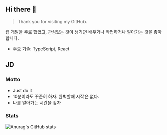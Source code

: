 ## Hi there 👋
> Thank you for visiting my GitHub.

웹 개발을 주로 했었고, 관심있는 것이 생기면 배우거나 작업하거나 알아가는 것을 좋아합니다.
- 주요 기술: TypeScript, React

## JD

### Motto
- Just do it
- 10분이라도 꾸준히 하자. 완벽할때 시작은 없다.
- 나를 알아가는 시간을 갖자

### Stats
![Anurag's GitHub stats](https://github-readme-stats.vercel.app/api?username=JDit-do&theme=shadow_blue&show_icons=true)


